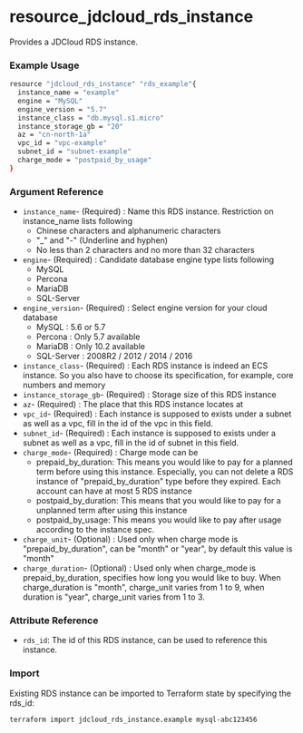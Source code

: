 # resource\_jdcloud\_rds\_instance

Provides a JDCloud RDS instance. 

### Example Usage

```bash
resource "jdcloud_rds_instance" "rds_example"{
  instance_name = "example"
  engine = "MySQL"
  engine_version = "5.7"
  instance_class = "db.mysql.s1.micro"
  instance_storage_gb = "20"
  az = "cn-north-1a"
  vpc_id = "vpc-example"
  subnet_id = "subnet-example"
  charge_mode = "postpaid_by_usage"
}
```

### Argument Reference

* `instance_name`- \(Required\) : Name this RDS instance. Restriction on instance\_name lists following
  * Chinese characters and alphanumeric characters
  * "\_" and "-" \(Underline and hyphen\)
  * No less than 2 characters and no more than 32 characters
* `engine`- \(Required\) : Candidate database engine type lists following
  * MySQL
  * Percona
  * MariaDB
  * SQL-Server
* `engine_version`- \(Required\) :  Select engine version for your cloud database
  * MySQL : 5.6 or 5.7
  * Percona : Only 5.7 available
  * MariaDB : Only 10.2 available
  * SQL-Server : 2008R2 / 2012 / 2014 / 2016
* `instance_class`- \(Required\) : Each RDS instance is indeed an ECS instance. So you also have to choose its specification, for example, core numbers and memory
* `instance_storage_gb`- \(Required\) :  Storage size of this RDS instance 
* `az`- \(Required\) : The place that this RDS instance locates at
* `vpc_id`- \(Required\) : Each instance is supposed to exists under a subnet as well as a vpc,  fill in the id of the vpc in this field.
* `subnet_id`- \(Required\) :  Each instance is supposed to exists under a subnet as well as a vpc, fill in the id of subnet in this field.
* `charge_mode`- \(Required\) : Charge mode can be 
  * prepaid\_by\_duration:  This means you would like to pay for a planned term before using this instance. Especially, you can not delete a RDS instance of "prepaid\_by\_duration" type before they expired. Each account can have at most 5 RDS instance
  * postpaid\_by\_duration: This means that you would like to pay for a unplanned term after using this instance
  * postpaid\_by\_usage:  This means you would like to pay after usage according to the instance spec.
* `charge_unit`- \(Optional\) : Used only when charge mode is "prepaid\_by\_duration", can be "month" or "year", by default this value is "month"
* `charge_duration`- \(Optional\) : Used only when charge\_mode is prepaid\_by\_duration, specifies how long you would like to buy. When charge\_duration is "month", charge\_unit varies from 1 to 9, when duration is "year", charge\_unit varies from 1 to 3.

### Attribute Reference 

* `rds_id`: The id of this RDS instance, can be used to reference this instance.

### Import 

Existing RDS instance can be imported to Terraform state by specifying the rds\_id:

```text
terraform import jdcloud_rds_instance.example mysql-abc123456
```



